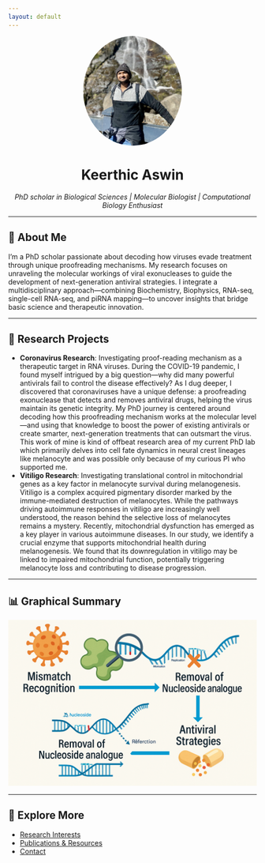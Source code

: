 ```yaml
---
layout: default
---
```


<div align="center">

<img src="images/your_pic.JPG" alt="Keerthic Aswin" width="200" style="border-radius:50%;"><br>
<h1>Keerthic Aswin</h1>
<p><em>PhD scholar in Biological Sciences | Molecular Biologist | Computational Biology Enthusiast</em></p>

</div>

---

## 🧬 About Me

I’m a PhD scholar passionate about decoding how viruses evade treatment through unique proofreading mechanisms. My research focuses on unraveling the molecular workings of viral exonucleases to guide the development of next-generation antiviral strategies. I integrate a multidisciplinary approach—combining Biochemistry, Biophysics, RNA-seq, single-cell RNA-seq, and piRNA mapping—to uncover insights that bridge basic science and therapeutic innovation.

---

## 🔬 Research Projects

- **Coronavirus Research**: Investigating proof-reading mechanism as a therapeutic target in RNA viruses.
During the COVID-19 pandemic, I found myself intrigued by a big question—why did many powerful antivirals fail to control the disease effectively? As I dug deeper, I discovered that coronaviruses have a unique defense: a proofreading exonuclease that detects and removes antiviral drugs, helping the virus maintain its genetic integrity. My PhD journey is centered around decoding how this proofreading mechanism works at the molecular level—and using that knowledge to boost the power of existing antivirals or create smarter, next-generation treatments that can outsmart the virus. This work of mine is kind of offbeat research area of my current PhD lab which primarily delves into cell fate dynamics in neural crest lineages like melanocyte and was possible only because of my curious PI who supported me. 
- **Vitiligo Research**: Investigating translational control in mitochondrial genes as a key factor in melanocyte survival during melanogenesis.
Vitiligo is a complex acquired pigmentary disorder marked by the immune-mediated destruction of melanocytes. While the pathways driving autoimmune responses in vitiligo are increasingly well understood, the reason behind the selective loss of melanocytes remains a mystery. Recently, mitochondrial dysfunction has emerged as a key player in various autoimmune diseases. In our study, we identify a crucial enzyme that supports mitochondrial health during melanogenesis. We found that its downregulation in vitiligo may be linked to impaired mitochondrial function, potentially triggering melanocyte loss and contributing to disease progression.

---

## 📊 Graphical Summary

![Schematic of My Work](images/schematic.png)

---

## 📁 Explore More

- [Research Interests](./research.md)
- [Publications & Resources](./publications.md)
- [Contact](./contact.md)

